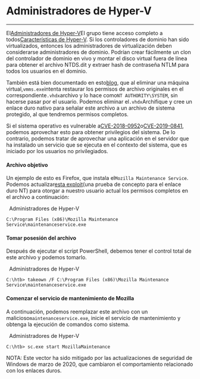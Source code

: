 # Administradores de Hyper-V

---

El[Administradores de Hyper-V](https://docs.microsoft.com/en-us/windows/security/identity-protection/access-control/active-directory-security-groups#hyper-v-administrators)El grupo tiene acceso completo a todos[Características de Hyper-V](https://docs.microsoft.com/en-us/windows-server/manage/windows-admin-center/use/manage-virtual-machines). Si los controladores de dominio han sido virtualizados, entonces los administradores de virtualización deben considerarse administradores de dominio. Podrían crear fácilmente un clon del controlador de dominio en vivo y montar el disco virtual fuera de línea para obtener el archivo NTDS.dit y extraer hash de contraseña NTLM para todos los usuarios en el dominio.

También está bien documentado en esto[blog](https://decoder.cloud/2020/01/20/from-hyper-v-admin-to-system/), que al eliminar una máquina virtual,`vmms.exe`intenta restaurar los permisos de archivo originales en el correspondiente`.vhdx`archivo y lo hace como`NT AUTHORITY\SYSTEM`, sin hacerse pasar por el usuario. Podemos eliminar el`.vhdx`Archifique y cree un enlace duro nativo para señalar este archivo a un archivo de sistema protegido, al que tendremos permisos completos.

Si el sistema operativo es vulnerable a[CVE-2018-0952](https://www.tenable.com/cve/CVE-2018-0952)o[CVE-2019-0841](https://www.tenable.com/cve/CVE-2019-0841), podemos aprovechar esto para obtener privilegios del sistema. De lo contrario, podemos tratar de aprovechar una aplicación en el servidor que ha instalado un servicio que se ejecuta en el contexto del sistema, que es iniciado por los usuarios no privilegiados.

#### Archivo objetivo

Un ejemplo de esto es Firefox, que instala el`Mozilla Maintenance Service`. Podemos actualizar[esta exploit](https://raw.githubusercontent.com/decoder-it/Hyper-V-admin-EOP/master/hyperv-eop.ps1)(una prueba de concepto para el enlace duro NT) para otorgar a nuestro usuario actual los permisos completos en el archivo a continuación:

  Administradores de Hyper-V

```shell-session
C:\Program Files (x86)\Mozilla Maintenance Service\maintenanceservice.exe
```

#### Tomar posesión del archivo

Después de ejecutar el script PowerShell, debemos tener el control total de este archivo y podemos tomarlo.

  Administradores de Hyper-V

```cmd-session
C:\htb> takeown /F C:\Program Files (x86)\Mozilla Maintenance Service\maintenanceservice.exe
```

#### Comenzar el servicio de mantenimiento de Mozilla

A continuación, podemos reemplazar este archivo con un malicioso`maintenanceservice.exe`, inicie el servicio de mantenimiento y obtenga la ejecución de comandos como sistema.

  Administradores de Hyper-V

```cmd-session
C:\htb> sc.exe start MozillaMaintenance
```

NOTA: Este vector ha sido mitigado por las actualizaciones de seguridad de Windows de marzo de 2020, que cambiaron el comportamiento relacionado con los enlaces duros.